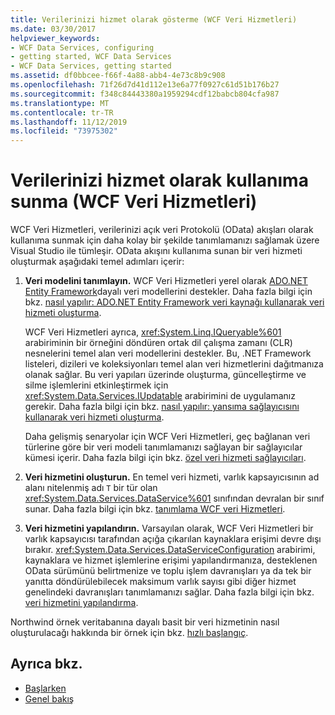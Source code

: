 ```yaml
---
title: Verilerinizi hizmet olarak gösterme (WCF Veri Hizmetleri)
ms.date: 03/30/2017
helpviewer_keywords:
- WCF Data Services, configuring
- getting started, WCF Data Services
- WCF Data Services, getting started
ms.assetid: df0bbcee-f66f-4a88-abb4-4e73c8b9c908
ms.openlocfilehash: 71f26d7d41d112e13e6a77f0927c61d51b176b27
ms.sourcegitcommit: f348c84443380a1959294cdf12babcb804cfa987
ms.translationtype: MT
ms.contentlocale: tr-TR
ms.lasthandoff: 11/12/2019
ms.locfileid: "73975302"
---
```

# <a name="expose-your-data-as-a-service-wcf-data-services"></a>Verilerinizi hizmet olarak kullanıma sunma (WCF Veri Hizmetleri)

WCF Veri Hizmetleri, verilerinizi açık veri Protokolü (OData) akışları olarak kullanıma sunmak için daha kolay bir şekilde tanımlamanızı sağlamak üzere Visual Studio ile tümleşir. OData akışını kullanıma sunan bir veri hizmeti oluşturmak aşağıdaki temel adımları içerir:

1. **Veri modelini tanımlayın.** WCF Veri Hizmetleri yerel olarak [ADO.NET Entity Framework](../adonet/ef/index.md)dayalı veri modellerini destekler. Daha fazla bilgi için bkz. [nasıl yapılır: ADO.NET Entity Framework veri kaynağı kullanarak veri hizmeti oluşturma](create-a-data-service-using-an-adonet-ef-data-wcf.md).

     WCF Veri Hizmetleri ayrıca, <xref:System.Linq.IQueryable%601> arabiriminin bir örneğini döndüren ortak dil çalışma zamanı (CLR) nesnelerini temel alan veri modellerini destekler. Bu, .NET Framework listeleri, dizileri ve koleksiyonları temel alan veri hizmetlerini dağıtmanıza olanak sağlar. Bu veri yapıları üzerinde oluşturma, güncelleştirme ve silme işlemlerini etkinleştirmek için <xref:System.Data.Services.IUpdatable> arabirimini de uygulamanız gerekir. Daha fazla bilgi için bkz. [nasıl yapılır: yansıma sağlayıcısını kullanarak veri hizmeti oluşturma](create-a-data-service-using-rp-wcf-data-services.md).

     Daha gelişmiş senaryolar için WCF Veri Hizmetleri, geç bağlanan veri türlerine göre bir veri modeli tanımlamanızı sağlayan bir sağlayıcılar kümesi içerir. Daha fazla bilgi için bkz. [özel veri hizmeti sağlayıcıları](custom-data-service-providers-wcf-data-services.md).

2. **Veri hizmetini oluşturun.** En temel veri hizmeti, varlık kapsayıcısının ad alanı nitelenmiş adı `T` bir tür olan <xref:System.Data.Services.DataService%601> sınıfından devralan bir sınıf sunar. Daha fazla bilgi için bkz. [tanımlama WCF veri Hizmetleri](defining-wcf-data-services.md).

3. **Veri hizmetini yapılandırın.** Varsayılan olarak, WCF Veri Hizmetleri bir varlık kapsayıcısı tarafından açığa çıkarılan kaynaklara erişimi devre dışı bırakır. <xref:System.Data.Services.DataServiceConfiguration> arabirimi, kaynaklara ve hizmet işlemlerine erişimi yapılandırmanıza, desteklenen OData sürümünü belirtmenize ve toplu işlem davranışları ya da tek bir yanıtta döndürülebilecek maksimum varlık sayısı gibi diğer hizmet genelindeki davranışları tanımlamanızı sağlar. Daha fazla bilgi için bkz. [veri hizmetini yapılandırma](configuring-the-data-service-wcf-data-services.md).

Northwind örnek veritabanına dayalı basit bir veri hizmetinin nasıl oluşturulacağı hakkında bir örnek için bkz. [hızlı başlangıç](quickstart-wcf-data-services.md).

## <a name="see-also"></a>Ayrıca bkz.

- [Başlarken](getting-started-with-wcf-data-services.md)
- [Genel bakış](wcf-data-services-overview.md)
